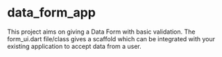 # data_form_app

This project aims on giving a Data Form with basic validation.
The form_ui.dart file/class gives a scaffold which can be integrated with your existing application to accept data from a user.